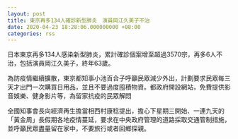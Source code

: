 ```yaml
---
layout: post
title: 東京再多134人確診新型肺炎　演員岡江久美子不治
date: 2020-04-23 18:28:06.000000000 +08:00
categories: rss
---
```


日本東京再多134人感染新型肺炎，累計確診個案增至超過3570宗，再多6人不治，包括演員岡江久美子，終年63歲。

為防疫情繼續擴散，東京都知事小池百合子呼籲民眾減少外出，計劃要求民眾每三天才出門一次購買日用品，並且不要過度囤積物資。都政府開設網站，免費提供影音娛樂、健身影片等，為留家抗疫的民眾解悶

全國知事會長向經濟再生擔當相西村康稔提出，擔心下星期三開始、一連九天的「黃金周」長假期各地疫情蔓延，要求在中央政府管理的道路採取交通管制措施，並呼籲民眾盡量留在家中，不要旅行或者回鄉探親。
